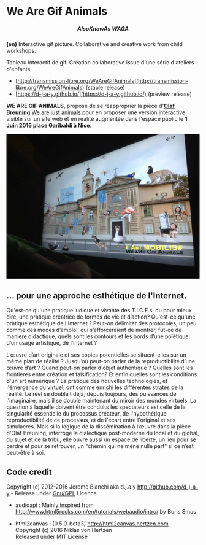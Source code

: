 # We Are Gif Animals
##### <center>AlsoKnowAs WAGA</center>

__(en)__ Interactive gif picture. Collaborative and creative work from child workshops.

Tableau interactif de gif. Création collaborative issue d'une série d'ateliers d'enfants.

* [http://transmission-libre.org/WeAreGifAnimals](http://transmission-libre.org/WeAreGifAnimals) (stable release)
* [https://d-j-a-y.github.io/](https://d-j-a-y.github.io/) (preview release)

__WE ARE GIF ANIMALS__, propose de se réapproprier la pièce d'[__Olaf Breuning__](https://en.wikipedia.org/wiki/Olaf_Breuning) [We are just animals](http://olafbreuningphoto.tumblr.com/post/22454770569/2005-we-are-just-animals-c-print-120-x-150-cm) pour en proposer une version interactive visible sur un site web et en réalité augmentée dans l'espace public le __1 Juin 2016 place Garibaldi à Nice__.

![WeAreGifAnimals (at) La Station](/README_files/Waga_LaStation.jpg)

## ... pour une approche esthétique de l'Internet.

Qu'est-ce qu'une pratique ludique et vivante des T.I.C.E.s, ou pour mieux dire,
une pratique créatrice de formes de vie et d’action? Qu'est-ce qu'une pratique
esthétique de l'Internet ? Peut-on délimiter des protocoles, un peu comme des
modes d’emploi, qui s’efforceraient de montrer, fût-ce de manière didactique,
quels sont les contours et les bords d’une poïétique, d’un usage artistique, de l’Internet ?

L’œuvre d’art originale et ses copies potentielles se situent-elles sur un même plan de réalité ?
Jusqu’où peut-on parler de la reproductibilité d’une œuvre d’art ? Quand peut-on parler d'objet
authentique ? Quelles sont les frontières entre création et falsification? Et enfin quelles sont
les conditions d'un art numérique ? La pratique des nouvelles technologies, et l'émergence du
virtuel, ont comme enrichi les différentes strates de la réalité. Le réel se doublait déjà,
depuis toujours, des puissances de l'imaginaire, mais il se double maintenant du miroir des
mondes virtuels. La question à laquelle doivent être conduits les spectateurs est celle de la
singularité essentielle du processus créateur, de l'hypothétique reproductibilité de ce processus,
et de l'écart entre l'original et ses simulacres. Mais si la logique de la dissémination
à l’œuvre dans la pièce d'Olaf Breuning, interroge la dialectique post-moderne du local et
du global, du sujet et de la tribu, elle ouvre aussi un espace de liberté, un lieu pour se
perdre et pour se retrouver, un "chemin qui ne mène nulle part" si ce n’est peut-être à soi.


## Code credit
Copyright (c) 2012-2016 Jerome Blanchi aka d.j.a.y <http://github.com/d-j-a-y> - Release under [Gnu/GPL](LICENCE) Licence.
* audioapi :
Mainly inspired from <http://www.html5rocks.com/en/tutorials/webaudio/intro/> by Boris Smus

* html2canvas : (0.5.0-beta3) <http://html2canvas.hertzen.com></br>
  Copyright (c) 2016 Niklas von Hertzen</br>
  Released under MIT License
